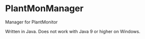 # PlantMonManager
Manager for PlantMonitor

Written in Java. Does not work with Java 9 or higher on Windows.
